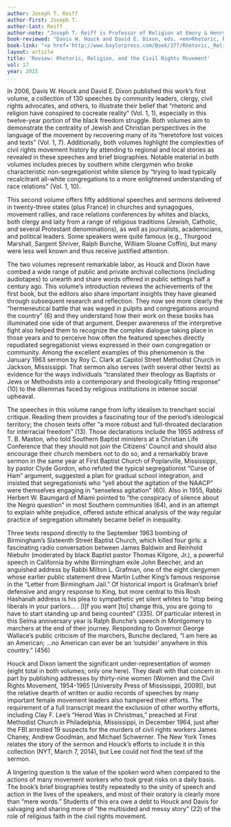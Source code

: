 ```yaml
---
author: Joseph T. Reiff
author-first: Joseph T.
author-last: Reiff
author-note: "Joseph T. Reiff is Professor of Religion at Emory & Henry College."
book-reviewed: "Davis W. Houck and David E. Dixon, eds. <em>Rhetoric, Religion, and the Civil Rights Movement,1954-1965</em>, Volume 2. Waco: Baylor University Press, 2014. 511 pp. 978-1-60258-965-0."
book-link: "<a href='http://www.baylorpress.com/Book/377/Rhetoric,_Religion,_and_the_Civil_Rights_Movement,_1954-1965.html'>Publisher's Website </a>"
layout: article
title: 'Review: Rhetoric, Religion, and the Civil Rights Movement'
vol: 17
year: 2015
...
```


In 2006, Davis W. Houck and David E. Dixon published this work’s first volume, a collection of 130 speeches by community leaders, clergy, civil rights advocates, and others, to illustrate their belief that “rhetoric and religion have conspired to cocreate reality” (Vol. 1, 1), especially in this twelve-year portion of the black freedom struggle. Both volumes aim to demonstrate the centrality of Jewish and Christian perspectives in the language of the movement by recovering many of its “heretofore lost voices and texts” (Vol. 1, 7).  Additionally, both volumes highlight the complexities of civil rights movement history by attending to regional and local stories as revealed in these speeches and brief biographies. Notable material in both volumes includes pieces by southern white clergymen who broke characteristic non-segregationist white silence by “trying to lead typically recalcitrant all-white congregations to a more enlightened understanding of race relations” (Vol. 1, 10). 

This second volume offers fifty additional speeches and sermons delivered in twenty-three states (plus France) in churches and synagogues, movement rallies, and race relations conferences by whites and blacks, both clergy and laity from a range of religious traditions (Jewish, Catholic, and several Protestant denominations), as well as journalists, academicians, and political leaders. Some speakers were quite famous (e.g., Thurgood Marshall, Sargent Shriver, Ralph Bunche, William Sloane Coffin), but many were less well known and thus receive justified attention.

The two volumes represent remarkable labor, as Houck and Dixon have combed a wide range of public and private archival collections (including audiotapes) to unearth and share words offered in public settings half a century ago. This volume’s introduction reviews the achievements of the first book, but the editors also share important insights they have gleaned through subsequent research and reflection. They now see more clearly the “hermeneutical battle that was waged in pulpits and congregations around the country” (6) and they understand how their work on these books has illuminated one side of that argument. Deeper awareness of the interpretive fight also helped them to recognize the complex dialogue taking place in those years and to perceive how often the featured speeches directly repudiated segregationist views expressed in their own congregation or community. Among the excellent examples of this phenomenon is the January 1963 sermon by Roy C. Clark at Capitol Street Methodist Church in Jackson, Mississippi. That sermon also serves (with several other texts) as evidence for the ways individuals “translated their theology as Baptists or Jews or Methodists into a contemporary and theologically fitting response” (10) to the dilemmas faced by religious institutions in intense social upheaval.   

The speeches in this volume range from lofty idealism to trenchant social critique. Reading them provides a fascinating tour of the period’s ideological territory; the chosen texts offer “a more robust and full-throated declaration for interracial freedom” (13). Those declarations include the 1955 address of T. B. Maston, who told Southern Baptist ministers at a Christian Life Conference that they should not join the Citizens’ Council and should also encourage their church members not to do so, and a remarkably brave sermon in the same year at First Baptist Church of Poplarville, Mississippi, by pastor Clyde Gordon, who refuted the typical segregationist “Curse of Ham” argument, suggested a plan for gradual school integration, and insisted that segregationists who “yell about the agitation of the NAACP” were themselves engaging in “senseless agitation” (60). Also in 1955, Rabbi Herbert W. Baumgard of Miami pointed to “the conspiracy of silence about the Negro question” in most Southern communities (64), and in an attempt to explain white prejudice, offered astute ethical analysis of the way regular practice of segregation ultimately became belief in inequality.

Three texts respond directly to the September 1963 bombing of Birmingham’s Sixteenth Street Baptist Church, which killed four girls: a fascinating radio conversation between James Baldwin and Reinhold Niebuhr (moderated by black Baptist pastor Thomas Kilgore, Jr.), a powerful speech in California by white Birmingham exile John Beecher, and an anguished address by Rabbi Milton L. Grafman, one of the eight clergymen whose earlier public statement drew Martin Luther King’s famous response in the “Letter from Birmingham Jail.” Of historical import is Grafman’s brief defensive and angry response to King, but more central to this Rosh Hashanah address is his plea to sympathetic yet silent whites to “stop being liberals in your parlors... . [I]f you want [to] change this, you are going to have to start standing up and being counted” (335). Of particular interest in this Selma anniversary year is Ralph Bunche’s speech in Montgomery to marchers at the end of their journey. Responding to Governor George Wallace’s public criticism of the marchers, Bunche declared, “I am here as an American; …no American can ever be an ‘outsider’ anywhere in this country.” (456)

Houck and Dixon lament the significant under-representation of women (eight total in both volumes; only one here). They dealt with that concern in part by publishing addresses by thirty-nine women (Women and the Civil Rights Movement, 1954-1965 [University Press of Mississippi, 2009]), but the relative dearth of written or audio records of speeches by many important female movement leaders also hampered their efforts. The requirement of a full transcript meant the exclusion of other worthy efforts, including Clay F. Lee’s “Herod Was in Christmas,” preached at First Methodist Church in Philadelphia, Mississippi, in December 1964, just after the FBI arrested 19 suspects for the murders of civil rights workers James Chaney, Andrew Goodman, and Michael Schwerner. The New York Times relates the story of the sermon and Houck’s efforts to include it in this collection (NYT, March 7, 2014), but Lee could not find the text of the sermon. 

A lingering question is the value of the spoken word when compared to the actions of many movement workers who took great risks on a daily basis. The book’s brief biographies testify repeatedly to the unity of speech and action in the lives of the speakers, and most of their oratory is clearly more than “mere words.” Students of this era owe a debt to Houck and Davis for salvaging and sharing more of “the multisided and messy story” (22) of the role of religious faith in the civil rights movement.

